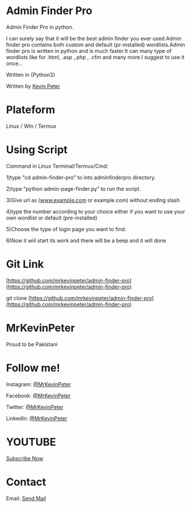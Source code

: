 # Admin Finder Pro
Admin Finder Pro in python.

I can surely say that it will be the best admin finder you ever used.Admin finder pro contains both custom and default (pr-installed) wordlists.Admin finder pro is written in python and is much faster.It can many type of wordlists like for .html, .asp ,.php , .cfm and many more.I suggest to use it once...

Written in {Python3}

Written by [Kevin Peter](https://github.com/mrkevinpeter)

# Plateform

Linux / WIn / Termux

# Using Script
Command in Linux Terminal/Termux/Cmd:

1)type "cd admin-finder-pro" to into adminfinderpro directory.

2)type "python  admin-page-finder.py" to run the script.

3)Give url as (www.example.com or example.com) without ending slash

4)type the  number according to your choice either if you want to use your own wordlist or default (pre-installed)

5)Choose the type of login page you want to find.

6)Now it wiil start its work and there will be a beep and it will done
# Git Link
[https://github.com/mrkevinpeter/admin-finder-pro](https://github.com/mrkevinpeter/admin-finder-pro)

git clone [https://github.com/mrkevinpeter/admin-finder-pro](https://github.com/mrkevinpeter/admin-finder-pro)

# MrKevinPeter
Proud to be Pakistani
# Follow me!

Instagram: [@MrKevinPeter](https://instagram.com/mrkevinpeter)

Facebook: [@MrKevinPeter](https://facebook.com/mrkevinpeter)

Twitter: [@MrKevinPeter](https://twitter.com/mrkevinpeter)

LinkedIn: [@MrKevinPeter](https://linkedin.com/mrkevinpeter)

# YOUTUBE
[Subscribe Now](https://www.youtube.com/channel/hackerlaboratory) 

# Contact
Email: [Send Mail](mailto:mrkevinpeter.info@Gmail.Com)
